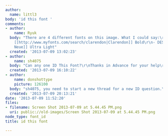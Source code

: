 ```yaml
---
author:
  name: littl3
body: 'id this font '
comments:
- author:
    name: Ryuk
  body: "There are 4 different fonts on this image. What I could say:\r\n- QUOTES:
    [[http://www.myfonts.com/search/clarendon|Clarendon]] Bold\r\n- DESIGN: [[http://www.myfonts.com/search/helvetica+neue|Helvetica
    Neue]] Ultra Light"
  created: '2013-07-09 13:02:23'
- author:
    name: sh4075
  body: "Can any one ID This Font?\r\nThanks in Advance for your help\r\n[img:sites/default/files/old-images/type_5240.jpg]"
  created: '2013-07-09 16:10:22'
- author:
    name: donshottype
    picture: 126100
  body: "sh4075, you need to start a new thread for a new ID question.\r\nDon"
  created: '2013-07-09 20:13:21'
date: '2013-07-09 11:52:20'
files:
- filename: Screen Shot 2013-07-09 at 5.44.45 PM.png
  uri: public://old-images/Screen Shot 2013-07-09 at 5.44.45 PM.png
node_type: font_id
title: id this font

---
```

